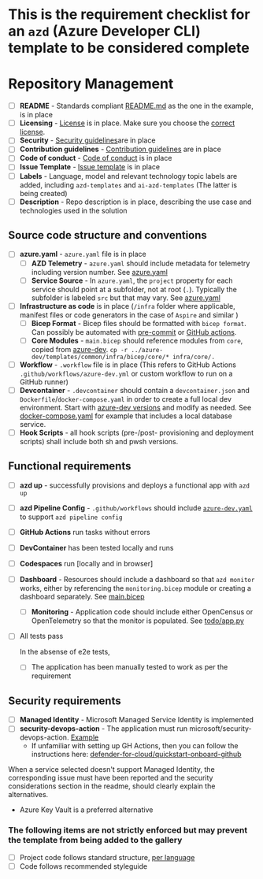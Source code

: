 # This is the requirement checklist for an `azd` (Azure Developer CLI) template to be considered complete

# Repository Management
 
- [ ] **README** - Standards compliant [README.md](../../README.md) as the one in the example, is in place
- [ ] **Licensing** - [License](../../LICENSE.md) is in place. Make sure you choose the [correct license](https://www.microsoft.com/en-us/legal/intellectualproperty/open-source).
- [ ] **Security** - [Security guidelines](../../SECURITY.md)are in place
- [ ] **Contribution guidelines** - [Contribution guidelines](../../CONTRIBUTING.md) are in place
- [ ] **Code of conduct** - [Code of conduct](.github/CODE_OF_CONDUCT.md) is in place
- [ ] **Issue Template** - [Issue template](.github/ISSUE_TEMPLATE.md) is in place
- [ ] **Labels** - Language, model and relevant technology topic labels are added, including `azd-templates` and `ai-azd-templates` (The latter is being created)
- [ ] **Description** - Repo description is in place, describing the use case and technologies used in the solution
 
## Source code structure and conventions
- [ ] **azure.yaml** - `azure.yaml` file is in place
    - [ ] **AZD Telemetry** - `azure.yaml` should include metadata for telemetry including version number. See [azure.yaml](https://github.com/Azure-Samples/todo-python-mongo-aca/blob/05a7aa59c0253628e293ca0fcc98f35a942df1cc/azure.yaml#L5)
    - [ ] **Service Source** - In `azure.yaml`, the `project` property for each service should point at a subfolder, not at root (`.`). Typically the subfolder is labeled `src` but that may vary. See [azure.yaml](https://github.com/Azure-Samples/todo-python-mongo-aca/blob/05a7aa59c0253628e293ca0fcc98f35a942df1cc/azure.yaml#L8)
- [ ] **Infrastructure as code** is in place (`/infra` folder where applicable, manifest files or code generators in the case of `Aspire` and similar )
    - [ ] **Bicep Format** - Bicep files should be formatted with `bicep format`. Can possibly be automated with [pre-commit](https://github.com/Azure4DevOps/check-azure-bicep) or [GitHub actions](https://github.com/pamelafox/django-quiz-app/pull/15/files#diff-8af3e80c405f1ab691b04ee13deecae46a34d6e87cc81b9a5f21490bc17e2609R29).
    - [ ] **Core Modules** - `main.bicep` should reference modules from `core`, copied from [azure-dev](https://github.com/Azure/azure-dev/tree/main/templates/common/infra/bicep).
     ```cp -r ../azure-dev/templates/common/infra/bicep/core/* infra/core/.```
- [ ] **Workflow** - `.workflow` file is in place (This refers to GitHub Actions `.github/workflows/azure-dev.yml` or custom workflow to run on a GitHub runner)
- [ ] **Devcontainer** - `.devcontainer` should contain a `devcontainer.json` and `Dockerfile`/`docker-compose.yaml` in order to create a full local dev environment. Start with [azure-dev versions](https://github.com/Azure/azure-dev/tree/cb28058af1e7139be4381532f6b1167d9cd948fb/templates/common/.devcontainer) and modify as needed. See [docker-compose.yaml](https://github.com/Azure-Samples/azure-django-postgres-flexible-appservice/blob/main/.devcontainer/docker-compose_dev.yml) for example that includes a local database service.
- [ ] **Hook Scripts** - all hook scripts (pre-/post- provisioning and deployment scripts) shall include both sh and pwsh versions.
 
## Functional requirements
 
- [ ] **azd up** - successfully provisions and deploys a functional app with `azd up`
- [ ] **azd Pipeline Config** - `.github/workflows` should include [`azure-dev.yaml`](https://github.com/Azure-Samples/todo-python-mongo-aca/blob/main/.github/workflows/azure-dev.yml) to support `azd pipeline config`
- [ ] **GitHub Actions** run tasks without errors
- [ ] **DevContainer** has been tested locally and runs
- [ ] **Codespaces** run [locally and in browser]
- [ ] **Dashboard** - Resources should include a dashboard so that `azd monitor` works, either by referencing the `monitoring.bicep` module or creating a dashboard separately. See [main.bicep](https://github.com/Azure-Samples/todo-python-mongo-aca/blob/05a7aa59c0253628e293ca0fcc98f35a942df1cc/infra/main.bicep#L129)
    - [ ] **Monitoring** - Application code should include either OpenCensus or OpenTelemetry so that the monitor is populated. See [todo/app.py](https://github.com/Azure-Samples/todo-python-mongo-aca/blob/05a7aa59c0253628e293ca0fcc98f35a942df1cc/src/api/todo/app.py#L58)
- [ ] All tests pass
    
    In the absense of e2e tests,
    - [ ] The application has been manually tested to work as per the requirement
 
## Security requirements
 
- [ ] **Managed Identity** - Microsoft Managed Service Identity is implemented
- [ ] **security-devops-action** - The application must run microsoft/security-devops-action. [Example](https://github.com/Azure-Samples/azure-search-openai-demo/blob/ab1e4806a176b084b1980a9ee7e1c55bdac1a6d5/.github/workflows/azure-dev-validation.yaml#L25)
    - If unfamiliar with setting up GH Actions, then you can follow the instructions here: [defender-for-cloud/quickstart-onboard-github](https://learn.microsoft.com/en-us/azure/defender-for-cloud/quickstart-onboard-github)
 
When a service selected doesn't support Managed Identity, the corresponding issue must have been reported and the security considerations section in the readme, should clearly explain the alternatives.
 
- Azure Key Vault is a preferred alternative
 
### The following items are not strictly enforced but may prevent the template from being added to the gallery
 
- [ ] Project code follows standard structure, [per language](../structure-samples/structure-samples.md)
- [ ] Code follows recommended styleguide